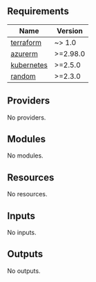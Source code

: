 ## Requirements

| Name | Version |
|------|---------|
| <a name="requirement_terraform"></a> [terraform](#requirement\_terraform) | ~> 1.0 |
| <a name="requirement_azurerm"></a> [azurerm](#requirement\_azurerm) | >=2.98.0 |
| <a name="requirement_kubernetes"></a> [kubernetes](#requirement\_kubernetes) | >=2.5.0 |
| <a name="requirement_random"></a> [random](#requirement\_random) | >=2.3.0 |

## Providers

No providers.

## Modules

No modules.

## Resources

No resources.

## Inputs

No inputs.

## Outputs

No outputs.
